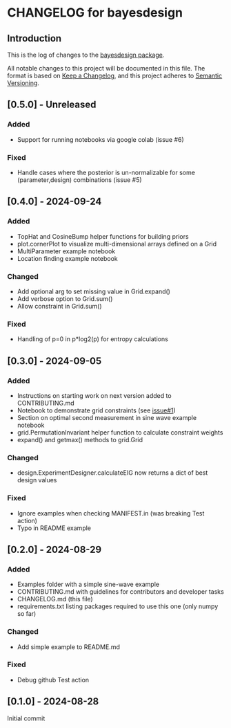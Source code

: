 # CHANGELOG for bayesdesign

## Introduction

This is the log of changes to the [bayesdesign package](https://github.com/dkirkby/bayesdesign).

All notable changes to this project will be documented in this file. The format is based on [Keep a Changelog](https://keepachangelog.com/en/1.1.0/), and this project adheres to [Semantic Versioning](https://semver.org/spec/v2.0.0.html).

## [0.5.0] - Unreleased

### Added

- Support for running notebooks via google colab (issue #6)

### Fixed

- Handle cases where the posterior is un-normalizable for some (parameter,design) combinations (issue #5)

## [0.4.0] - 2024-09-24

### Added

- TopHat and CosineBump helper functions for building priors
- plot.cornerPlot to visualize multi-dimensional arrays defined on a Grid
- MultiParameter example notebook
- Location finding example notebook

### Changed

- Add optional arg to set missing value in Grid.expand()
- Add verbose option to Grid.sum()
- Allow constraint in Grid.sum()

### Fixed

- Handling of p=0 in p*log2(p) for entropy calculations

## [0.3.0] - 2024-09-05

### Added

- Instructions on starting work on next version added to CONTRIBUTING.md
- Notebook to demonstrate grid constraints (see [issue#1](https://github.com/dkirkby/bayesdesign/issues/1))
- Section on optimal second measurement in sine wave example notebook
- grid.PermutationInvariant helper function to calculate constraint weights
- expand() and getmax() methods to grid.Grid

### Changed

- design.ExperimentDesigner.calculateEIG now returns a dict of best design values

### Fixed

- Ignore examples when checking MANIFEST.in (was breaking Test action)
- Typo in README example

## [0.2.0] - 2024-08-29

### Added

- Examples folder with a simple sine-wave example
- CONTRIBUTING.md with guidelines for contributors and developer tasks
- CHANGELOG.md (this file)
- requirements.txt listing packages required to use this one (only numpy so far)

### Changed

- Add simple example to README.md

### Fixed

- Debug github Test action

## [0.1.0] - 2024-08-28

Initial commit
